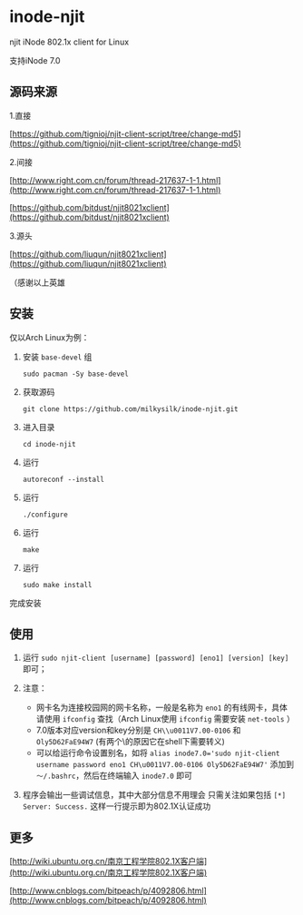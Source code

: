 # inode-njit

njit iNode 802.1x client for Linux

支持iNode 7.0

## 源码来源

1.直接

[https://github.com/tignioj/njit-client-script/tree/change-md5](https://github.com/tignioj/njit-client-script/tree/change-md5)

2.间接

[http://www.right.com.cn/forum/thread-217637-1-1.html](http://www.right.com.cn/forum/thread-217637-1-1.html)

[https://github.com/bitdust/njit8021xclient](https://github.com/bitdust/njit8021xclient)

3.源头

[https://github.com/liuqun/njit8021xclient](https://github.com/liuqun/njit8021xclient)

（感谢以上英雄

## 安装

仅以Arch Linux为例：

1. 安装 `base-devel` 组

    `sudo pacman -Sy base-devel`
2. 获取源码

    `git clone https://github.com/milkysilk/inode-njit.git`
3. 进入目录

    `cd inode-njit`
4. 运行

    `autoreconf --install`
5. 运行

    `./configure`
6. 运行

    `make`
7. 运行

    `sudo make install`

完成安装

## 使用

1. 运行 `sudo njit-client [username] [password] [eno1] [version] [key]` 即可；

2. 注意：
    * 网卡名为连接校园网的网卡名称，一般是名称为 `eno1` 的有线网卡，具体请使用 `ifconfig` 查找（Arch Linux使用 `ifconfig` 需要安装 `net-tools` ）
    * 7.0版本对应version和key分别是 `CH\\u0011V7.00-0106` 和 `Oly5D62FaE94W7` (有两个\的原因它在shell下需要转义)
    * 可以给运行命令设置别名，如将 `alias inode7.0='sudo njit-client username password eno1 CH\u0011V7.00-0106 Oly5D62FaE94W7'` 添加到 `～/.bashrc`，然后在终端输入 `inode7.0` 即可

3. 程序会输出一些调试信息，其中大部分信息不用理会
    只需关注如果包括 `[*] Server: Success.` 这样一行提示即为802.1X认证成功

## 更多

[http://wiki.ubuntu.org.cn/南京工程学院802.1X客户端](http://wiki.ubuntu.org.cn/南京工程学院802.1X客户端)

[http://www.cnblogs.com/bitpeach/p/4092806.html](http://www.cnblogs.com/bitpeach/p/4092806.html)
